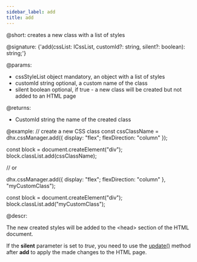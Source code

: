 ```yaml
---
sidebar_label: add
title: add
---  
```


@short: creates a new class with a list of styles

@signature: {'add(cssList: ICssList, customId?: string, silent?: boolean): string;'}

@params:
- cssStyleList       object     mandatory, an object with a list of styles
- customId      string      optional, a custom name of the class
- silent    boolean      optional, if true - a new class will be created but not added to an HTML page

@returns:

- CustomId      string     the name of the created class

@example:
// create a new CSS class
const cssClassName = dhx.cssManager.add({
    display: "flex";
    flexDirection: "column"
});

const block = document.createElement("div");
block.classList.add(cssClassName);

// or

dhx.cssManager.add({
    display: "flex";
    flexDirection: "column"
}, "myCustomClass");

const block = document.createElement("div");
block.classList.add("myCustomClass");

@descr:

The new created styles will be added to the &lt;head&gt; section of the HTML document.

If the **silent** parameter is set to *true*, you need to use the [update()](css_manager/api/cssmanager_update_method.md) method after **add** to apply the made changes to the HTML page.
